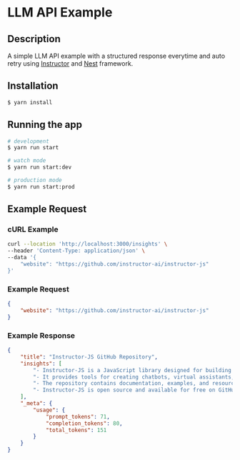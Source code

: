 # LLM API Example

## Description

A simple LLM API example with a structured response everytime and auto retry using [Instructor](https://github.com/instructor-ai/instructor-js) and [Nest](https://github.com/nestjs/nest) framework.


## Installation

```bash
$ yarn install
```

## Running the app

```bash
# development
$ yarn run start

# watch mode
$ yarn run start:dev

# production mode
$ yarn run start:prod
```

## Example Request

### cURL Example
```bash
curl --location 'http://localhost:3000/insights' \
--header 'Content-Type: application/json' \
--data '{
    "website": "https://github.com/instructor-ai/instructor-js"
}'
```

### Example Request
```json
{
    "website": "https://github.com/instructor-ai/instructor-js"
}
```

### Example Response
```json
{
    "title": "Instructor-JS GitHub Repository",
    "insights": [
        "- Instructor-JS is a JavaScript library designed for building conversational AI applications.",
        "- It provides tools for creating chatbots, virtual assistants, and other AI-driven applications.",
        "- The repository contains documentation, examples, and resources for using the Instructor-JS library.",
        "- Instructor-JS is open source and available for free on GitHub."
    ],
    "_meta": {
        "usage": {
            "prompt_tokens": 71,
            "completion_tokens": 80,
            "total_tokens": 151
        }
    }
}
```